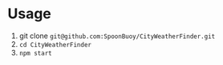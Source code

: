 # Usage
1. git clone `git@github.com:SpoonBuoy/CityWeatherFinder.git`
2. `cd CityWeatherFinder`
3. `npm start`
